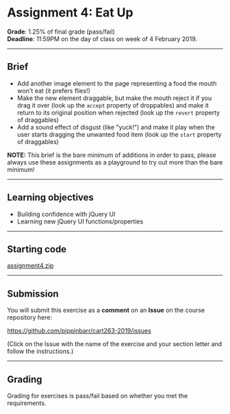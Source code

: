 # Assignment 4: Eat Up

__Grade__: 1.25% of final grade (pass/fail)  
__Deadline__: 11:59PM on the day of class on week of 4 February 2019.

---

## Brief

- Add another image element to the page representing a food the mouth won't eat (it prefers flies!)
- Make the new element draggable, but make the mouth reject it if you drag it over (look up the `accept` property of droppables) and make it return to its original position when rejected (look up the `revert` property of draggables)
- Add a sound effect of disgust (like "yuck!") and make it play when the user starts dragging the unwanted food item (look up the `start` property of draggables)

__NOTE:__ This brief is the bare minimum of additions in order to pass, please always use these assignments as a playground to try out more than the bare minimum!

---

## Learning objectives

- Building confidence with jQuery UI
- Learning new jQuery UI functions/properties

---

## Starting code

[assignment4.zip](assignment4.zip)

---

## Submission

You will submit this exercise as a __comment__ on an __Issue__ on the course repository here:

https://github.com/pippinbarr/cart263-2019/issues

(Click on the Issue with the name of the exercise and your section letter and follow the instructions.)

---

## Grading

Grading for exercises is pass/fail based on whether you met the requirements.
